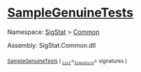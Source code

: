 # [SampleGenuineTests](./Sampler-100663361.md)

Namespace: [SigStat]() > [Common](./../README.md)

Assembly: SigStat.Common.dll

<sub>[SampleGenuineTests](./Sampler-100663361.md) ( <sub>[`List`](https://docs.microsoft.com/en-us/dotnet/api/System.Collections.Generic.List-1)</sub>\<<sub>[`Signature`](./../Signature.md)</sub>> signatures )</sub>&nbsp; &nbsp; &nbsp; &nbsp; &nbsp; &nbsp; &nbsp; &nbsp; &nbsp;<sub></sub>
